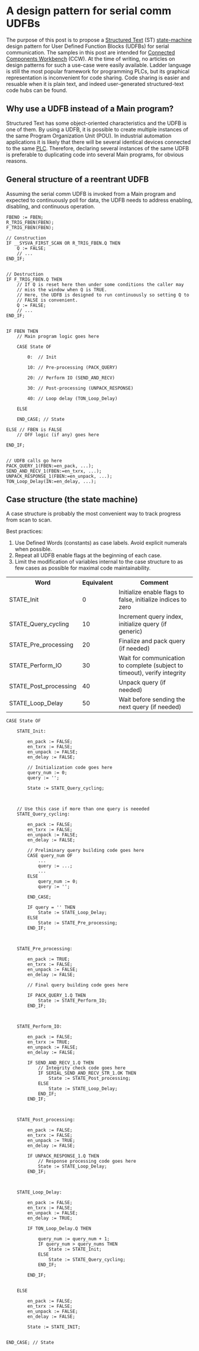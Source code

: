 # A design pattern for serial comm UDFBs

The purpose of this post is to propose a [Structured Text](https://en.wikipedia.org/wiki/Structured_text) (ST) [state-machine](https://en.wikipedia.org/wiki/State_pattern) design pattern for User Defined Function Blocks (UDFBs) for serial communication. The samples in this post are intended for [Connected Components Workbench](https://www.rockwellautomation.com/global/detail.page?docid=7c028f3b448fcef185a20f4e05c5fd06) (CCW).
At the time of writing, no articles on design patterns for such a use-case were easily available. Ladder language is still the most popular framework for programming PLCs, but its graphical representation is inconvenient for code sharing. Code sharing is easier and resuable when it is plain text, and indeed user-generated structured-text code hubs can be found.

## Why use a UDFB instead of a Main program?
Structured Text has some object-oriented characteristics and the UDFB is one of them. By using a UDFB, it is possible to create multiple instances of the same Program Organization Unit (POU). In industrial automation applications it is likely that there will be several identical devices connected to the same [PLC](https://en.wikipedia.org/wiki/Programmable_logic_controller). Therefore, declaring several instances of the same UDFB is preferable to duplicating code into several Main programs, for obvious reasons.

## General structure of a reentrant UDFB
Assuming the serial comm UDFB is invoked from a Main program and expected to continuously poll for data, the UDFB needs to address enabling, disabling, and continuous operation.

```structured-text
FBENO := FBEN;
R_TRIG_FBEN(FBEN);
F_TRIG_FBEN(FBEN);

// Construction
IF __SYSVA_FIRST_SCAN OR R_TRIG_FBEN.Q THEN
    Q := FALSE;
    // ...
END_IF;


// Destruction
IF F_TRIG_FBEN.Q THEN
    // If Q is reset here then under some conditions the caller may 
    // miss the window when Q is TRUE.
    // Here, the UDFB is designed to run continuously so setting Q to 
    // FALSE is convenient.
    Q := FALSE;
    // ...
END_IF;


IF FBEN THEN
    // Main program logic goes here
    
    CASE State OF
    
        0:  // Init
        
        10: // Pre-processing (PACK_QUERY)
        
        20: // Perform IO (SEND_AND_RECV)
        
        30: // Post-processing (UNPACK_RESPONSE)
        
        40: // Loop delay (TON_Loop_Delay)
    
    ELSE
    
    END_CASE; // State
    
ELSE // FBEN is FALSE
    // OFF logic (if any) goes here

END_IF;


// UDFB calls go here
PACK_QUERY_1(FBEN:=en_pack, ...);
SEND_AND_RECV_1(FBEN:=en_txrx, ...);
UNPACK_RESPONSE_1(FBEN:=en_unpack, ...);
TON_Loop_Delay(IN:=en_delay, ...);
````

## Case structure (the state machine)
A case structure is probably the most convenient way to track progress from scan to scan.

Best practices:
1. Use Defined Words (constants) as case labels. Avoid explicit numerals when possible.
1. Repeat all UDFB enable flags at the beginning of each case.
1. Limit the modification of variables internal to the case structure to as few cases as possible for maximal code maintainability.

<table>
  <tr>
    <th>Word</th>
    <th>Equivalent</th>
    <th>Comment</th>
  </tr>
  <tr>
    <td>STATE_Init</td>
    <td>0</td>
    <td>Initialize enable flags to false, initialize indices to zero</td>
  </tr>
  <tr>
    <td>STATE_Query_cycling</td>
    <td>10</td>
    <td>Increment query index, initialize query (if generic)</td>
  </tr>
  <tr>
    <td>STATE_Pre_processing</td>
    <td>20</td>
    <td>Finalize and pack query (if needed)</td>
  </tr>
  <tr>
    <td>STATE_Perform_IO</td>
    <td>30</td>
    <td>Wait for communication to complete (subject to timeout), verify integrity</td>
  </tr>
  <tr>
    <td>STATE_Post_processing</td>
    <td>40</td>
    <td>Unpack query (if needed)</td>
  </tr>
  <tr>
    <td>STATE_Loop_Delay</td>
    <td>50</td>
    <td>Wait before sending the next query (if needed)</td>
  </tr>
</table>

````structured-text
CASE State OF

    STATE_Init:
    
        en_pack := FALSE;
        en_txrx := FALSE;
        en_unpack := FALSE;
        en_delay := FALSE;
        
        // Initialization code goes here
        query_num := 0;
        query := '';
        
        State := STATE_Query_cycling;
        
    
    
    // Use this case if more than one query is neeeded
    STATE_Query_cycling:
        
        en_pack := FALSE;
        en_txrx := FALSE;
        en_unpack := FALSE;
        en_delay := FALSE;
        
        // Preliminary query building code goes here
        CASE query_num OF
            ...
            query := ...;
            ...
        ELSE
            query_num := 0;
            query := '';
            
        END_CASE;
        
        IF query = '' THEN
            State := STATE_Loop_Delay;
        ELSE
            State := STATE_Pre_processing;
        END_IF;
                
    
    
    STATE_Pre_processing:
        
        en_pack := TRUE;
        en_txrx := FALSE;
        en_unpack := FALSE;
        en_delay := FALSE;
        
        // Final query building code goes here
        
        IF PACK_QUERY_1.Q THEN
            State := STATE_Perform_IO;
        END_IF;
        
    
    
    STATE_Perform_IO:
        
        en_pack := FALSE;
        en_txrx := TRUE;
        en_unpack := FALSE;
        en_delay := FALSE;
        
        IF SEND_AND_RECV_1.Q THEN
            // Integrity check code goes here
            IF SERIAL_SEND_AND_RECV_STR_1.OK THEN
                State := STATE_Post_processing;
            ELSE
                State := STATE_Loop_Delay;
            END_IF;
        END_IF;
        
    
    
    STATE_Post_processing:
        
        en_pack := FALSE;
        en_txrx := FALSE;
        en_unpack := TRUE;
        en_delay := FALSE;
        
        IF UNPACK_RESPONSE_1.Q THEN
            // Response processing code goes here
            State := STATE_Loop_Delay;
        END_IF;
        
    
    
    STATE_Loop_Delay:
        
        en_pack := FALSE;
        en_txrx := FALSE;
        en_unpack := FALSE;
        en_delay := TRUE;
        
        IF TON_Loop_Delay.Q THEN
            
            query_num := query_num + 1;
            IF query_num > query_nums THEN
                State := STATE_Init;
            ELSE
                State := STATE_Query_cycling;
            END_IF;
            
        END_IF;
        
    
    ELSE
    
        en_pack := FALSE;
        en_txrx := FALSE;
        en_unpack := FALSE;
        en_delay := FALSE;
        
        State := STATE_INIT;
        

END_CASE; // State
````

